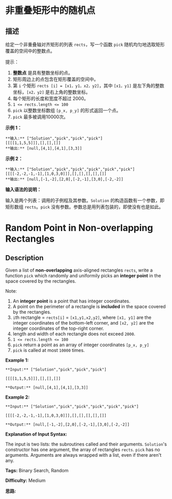 # 非重叠矩形中的随机点

## 描述

给定一个非重叠轴对齐矩形的列表 `rects`，写一个函数 `pick` 随机均匀地选取矩形覆盖的空间中的整数点。

提示：

  1. **整数点** 是具有整数坐标的点。
  2. 矩形周边上的点包含在矩形覆盖的空间中。
  3. 第 `i` 个矩形 `rects [i] = [x1，y1，x2，y2]`，其中 `[x1，y1]` 是左下角的整数坐标，`[x2，y2]` 是右上角的整数坐标。
  4. 每个矩形的长度和宽度不超过 2000。
  5. `1 <= rects.length <= 100`
  6. `pick` 以整数坐标数组 `[p_x, p_y]` 的形式返回一个点。
  7. `pick` 最多被调用10000次。



**示例 1：**

    
    
    **输入:** ["Solution","pick","pick","pick"]
    [[[[1,1,5,5]]],[],[],[]]
    **输出:** [null,[4,1],[4,1],[3,3]]
    

**示例 2：**

    
    
    **输入:** ["Solution","pick","pick","pick","pick","pick"]
    [[[[-2,-2,-1,-1],[1,0,3,0]]],[],[],[],[],[]]
    **输出:** [null,[-1,-2],[2,0],[-2,-1],[3,0],[-2,-2]]



**输入语法的说明：**

输入是两个列表：调用的子例程及其参数。`Solution` 的构造函数有一个参数，即矩形数组 `rects`。`pick` 没有参数。参数总是用列表包装的，即使没有也是如此。





# Random Point in Non-overlapping Rectangles

## Description



Given a list of **non-overlapping**  axis-aligned rectangles `rects`, write a function `pick` which randomly and uniformily picks an **integer point** in the space covered by the rectangles.

Note:

  1. An **integer point**  is a point that has integer coordinates. 
  2. A point on the perimeter of a rectangle is  **included** in the space covered by the rectangles. 
  3. `i`th rectangle = `rects[i]` = `[x1,y1,x2,y2]`, where `[x1, y1]` are the integer coordinates of the bottom-left corner, and `[x2, y2]` are the integer coordinates of the top-right corner.
  4. length and width of each rectangle does not exceed `2000`.
  5. `1 <= rects.length <= 100`
  6. `pick` return a point as an array of integer coordinates `[p_x, p_y]`
  7. `pick` is called at most `10000` times.

**Example 1:**

    
    
    **Input:** ["Solution","pick","pick","pick"]
    [[[[1,1,5,5]]],[],[],[]]
    **Output:** [null,[4,1],[4,1],[3,3]]
    

**Example 2:**

    
    
    **Input:** ["Solution","pick","pick","pick","pick","pick"]
    [[[[-2,-2,-1,-1],[1,0,3,0]]],[],[],[],[],[]]
    **Output:** [null,[-1,-2],[2,0],[-2,-1],[3,0],[-2,-2]]

**Explanation of Input Syntax:**

The input is two lists: the subroutines called and their arguments. `Solution`'s constructor has one argument, the array of rectangles `rects`. `pick` has no arguments. Arguments are always wrapped with a list, even if there aren't any.




**Tags:** Binary Search, Random

**Difficulty:** Medium

**思路:**
